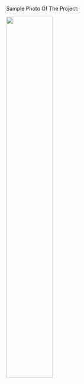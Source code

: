 Sample Photo Of The Project:

<img src="https://user-images.githubusercontent.com/58749629/211151162-d13efdd4-0c4c-4f26-8fca-41ed58d23495.PNG" style="width: 50%; height: 50%;"></img>
